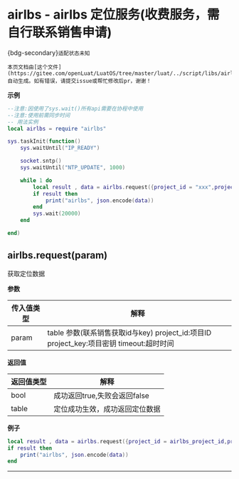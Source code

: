 # airlbs - airlbs 定位服务(收费服务，需自行联系销售申请)

{bdg-secondary}`适配状态未知`

```{note}
本页文档由[这个文件](https://gitee.com/openLuat/LuatOS/tree/master/luat/../script/libs/airlbs.lua)自动生成。如有错误，请提交issue或帮忙修改后pr，谢谢！
```


**示例**

```lua
--注意:因使用了sys.wait()所有api需要在协程中使用
--注意:使用前需同步时间
-- 用法实例
local airlbs = require "airlbs"

sys.taskInit(function()
    sys.waitUntil("IP_READY")

    socket.sntp()
    sys.waitUntil("NTP_UPDATE", 1000)

    while 1 do
        local result , data = airlbs.request({project_id = "xxx",project_key = 'xxx',timeout = 1000})
        if result then
            print("airlbs", json.encode(data))
        end
        sys.wait(20000)
    end

end)

```

## airlbs.request(param)



获取定位数据

**参数**

|传入值类型|解释|
|-|-|
|param|table 参数(联系销售获取id与key) project_id:项目ID project_key:项目密钥 timeout:超时时间|

**返回值**

|返回值类型|解释|
|-|-|
|bool|成功返回true,失败会返回false|
|table|定位成功生效，成功返回定位数据|

**例子**

```lua
local result , data = airlbs.request({project_id = airlbs_project_id,project_key = airlbs_project_key})
if result then
    print("airlbs", json.encode(data))
end

```

---

